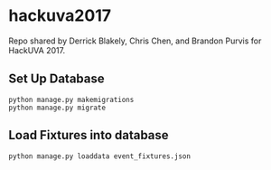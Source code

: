 # hackuva2017
Repo shared by Derrick Blakely, Chris Chen, and Brandon Purvis for HackUVA 2017.


## Set Up Database

```
python manage.py makemigrations
python manage.py migrate
```

## Load Fixtures into database

```
python manage.py loaddata event_fixtures.json
```
